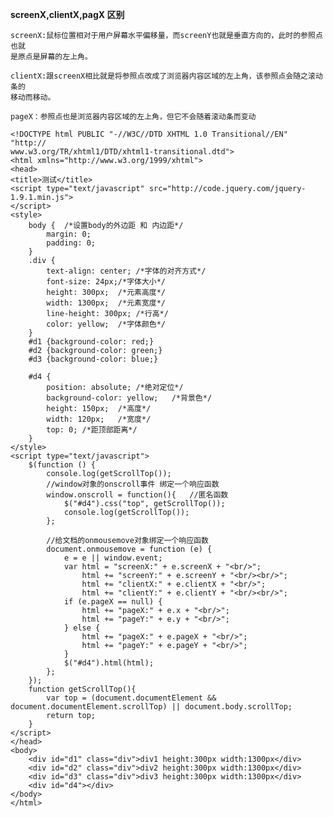 **screenX,clientX,pagX 区别**

    screenX:鼠标位置相对于用户屏幕水平偏移量，而screenY也就是垂直方向的，此时的参照点也就
	是原点是屏幕的左上角。

    clientX:跟screenX相比就是将参照点改成了浏览器内容区域的左上角，该参照点会随之滚动条的
	移动而移动。
    
    pageX：参照点也是浏览器内容区域的左上角，但它不会随着滚动条而变动

    <!DOCTYPE html PUBLIC "-//W3C//DTD XHTML 1.0 Transitional//EN" "http://
	www.w3.org/TR/xhtml1/DTD/xhtml1-transitional.dtd">
    <html xmlns="http://www.w3.org/1999/xhtml">
    <head>
    <title>测试</title>
    <script type="text/javascript" src="http://code.jquery.com/jquery-1.9.1.min.js">
	</script>
    <style>
	    body {  /*设置body的外边距 和 内边距*/
		    margin: 0;
		    padding: 0;
	    }
	    .div {
		    text-align: center; /*字体的对齐方式*/
		    font-size: 24px;/*字体大小*/
		    height: 300px;  /*元素高度*/
		    width: 1300px;  /*元素宽度*/
		    line-height: 300px; /*行高*/
		    color: yellow;  /*字体颜色*/
	    }
	    #d1 {background-color: red;}
	    #d2 {background-color: green;}
	    #d3 {background-color: blue;}
	    
	    #d4 {
		    position: absolute; /*绝对定位*/
		    background-color: yellow;   /*背景色*/
		    height: 150px;  /*高度*/
		    width: 120px;   /*宽度*/
		    top: 0; /*距顶部距离*/
	    }
    </style>
    <script type="text/javascript">
	    $(function () {
		    console.log(getScrollTop());
		    //window对象的onscroll事件 绑定一个响应函数
		    window.onscroll = function(){   //匿名函数
			    $("#d4").css("top", getScrollTop());
			    console.log(getScrollTop());
    		};

		    //给文档的onmousemove对象绑定一个响应函数
		    document.onmousemove = function (e) {
			    e = e || window.event;
			    var html = "screenX:" + e.screenX + "<br/>";
				    html += "screenY:" + e.screenY + "<br/><br/>";
				    html += "clientX:" + e.clientX + "<br/>";
				    html += "clientY:" + e.clientY + "<br/><br/>";
			    if (e.pageX == null) {
				    html += "pageX:" + e.x + "<br/>";
				    html += "pageY:" + e.y + "<br/>";
			    } else {
				    html += "pageX:" + e.pageX + "<br/>";
				    html += "pageY:" + e.pageY + "<br/>";
	    		}
	    		$("#d4").html(html);
	    	};
    	});
	    function getScrollTop(){
		    var top = (document.documentElement && document.documentElement.scrollTop) || document.body.scrollTop;
		    return top;
	    }
    </script>
    </head>
    <body>
	    <div id="d1" class="div">div1 height:300px width:1300px</div>
	    <div id="d2" class="div">div2 height:300px width:1300px</div>
	    <div id="d3" class="div">div3 height:300px width:1300px</div>
	    <div id="d4"></div>
    </body>
    </html>